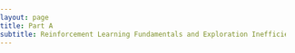 ```yaml
---
layout: page
title: Part A  
subtitle: Reinforcement Learning Fundamentals and Exploration Inefficiency
---
```

<style type="text/css"> 
        html { 
            overflow: auto; 
        } 
          
        html, 
        body, 
        div, 
        iframe { 
            margin: 0px; 
            padding: 0px; 
            height: 100%; 
            border: none; 
        } 
          
        iframe { 
            display: block; 
            width: 200%; 
            border: none; 
            overflow-y: auto; 
            overflow-x: hidden; 
        } 
		

    </style> 

<div class="">
    <iframe id="inlineFrameExample" 
	sandbox="allow-same-origin"
    onload="this.style.height=(this.contentWindow.document.body.scrollHeight+20)+'px';"
	frameborder="0" 
	marginheight="0" 
	marginwidth="0" 
	width="200%" 
	height="100%" 
	scrolling="no"
    title="Inline Frame Example"
    src="/resources/code/partA/classic_explore.html"
    class="blah blah"
    >
</iframe>
</div>
